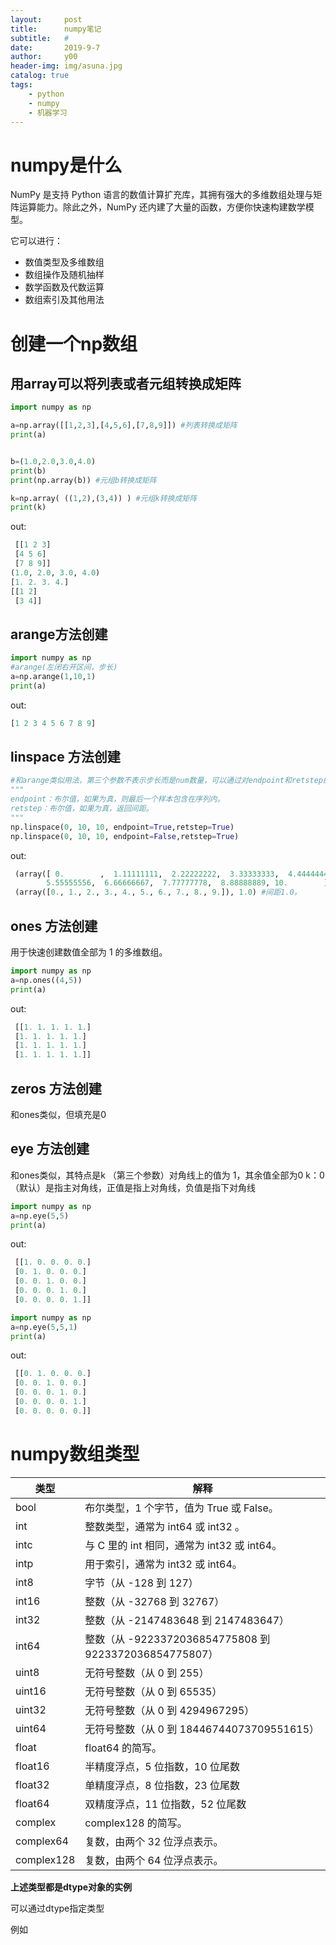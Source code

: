 ```yaml
---
layout:     post
title:      numpy笔记
subtitle:   #
date:       2019-9-7
author:     y00
header-img: img/asuna.jpg
catalog: true
tags:
    - python
    - numpy
    - 机器学习
---
```


# numpy是什么
NumPy 是支持 Python 语言的数值计算扩充库，其拥有强大的多维数组处理与矩阵运算能力。除此之外，NumPy 还内建了大量的函数，方便你快速构建数学模型。

它可以进行：

* 数值类型及多维数组
* 数组操作及随机抽样
* 数学函数及代数运算
* 数组索引及其他用法

# 创建一个np数组

## 用array可以将列表或者元组转换成矩阵

```python
import numpy as np

a=np.array([[1,2,3],[4,5,6],[7,8,9]]) #列表转换成矩阵
print(a)


b=(1.0,2.0,3.0,4.0)
print(b) 
print(np.array(b)) #元组b转换成矩阵

k=np.array( ((1,2),(3,4)) ) #元组k转换成矩阵
print(k)

```
out:

```python
 [[1 2 3]
 [4 5 6]
 [7 8 9]]
(1.0, 2.0, 3.0, 4.0)
[1. 2. 3. 4.]
[[1 2]
 [3 4]]
```

## arange方法创建

```python
import numpy as np
#arange(左闭右开区间，步长)
a=np.arange(1,10,1)
print(a)

```
out:
```python
[1 2 3 4 5 6 7 8 9]
```

## linspace 方法创建

```python
#和arange类似用法，第三个参数不表示步长而是num数量，可以通过对endpoint和retstep的设置改变返回结果
"""
endpoint：布尔值，如果为真，则最后一个样本包含在序列内。
retstep：布尔值，如果为真，返回间距。
"""
np.linspace(0, 10, 10, endpoint=True,retstep=True)
np.linspace(0, 10, 10, endpoint=False,retstep=True)
```
out:
```python
 (array([ 0.        ,  1.11111111,  2.22222222,  3.33333333,  4.44444444,
        5.55555556,  6.66666667,  7.77777778,  8.88888889, 10.        ]), 1.1111111111111112) #不包含最后样本
 (array([0., 1., 2., 3., 4., 5., 6., 7., 8., 9.]), 1.0) #间距1.0，
```

## ones 方法创建

用于快速创建数值全部为 1 的多维数组。

```python
import numpy as np
a=np.ones((4,5))
print(a)
```
out:
```python
 [[1. 1. 1. 1. 1.]
 [1. 1. 1. 1. 1.]
 [1. 1. 1. 1. 1.]
 [1. 1. 1. 1. 1.]]
```
## zeros 方法创建
和ones类似，但填充是0

## eye 方法创建
和ones类似，其特点是k （第三个参数）对角线上的值为 1，其余值全部为0
k：0（默认）是指主对角线，正值是指上对角线，负值是指下对角线

```python
import numpy as np
a=np.eye(5,5)
print(a)
```
out:
```python
 [[1. 0. 0. 0. 0.]
 [0. 1. 0. 0. 0.]
 [0. 0. 1. 0. 0.]
 [0. 0. 0. 1. 0.]
 [0. 0. 0. 0. 1.]]
```

```python
import numpy as np
a=np.eye(5,5,1)
print(a)
```
out:
```python
 [[0. 1. 0. 0. 0.]
 [0. 0. 1. 0. 0.]
 [0. 0. 0. 1. 0.]
 [0. 0. 0. 0. 1.]
 [0. 0. 0. 0. 0.]]
```

# numpy数组类型

类型 |	解释 
 --- | ---
bool |	布尔类型，1 个字节，值为 True 或 False。
int	 |整数类型，通常为 int64 或 int32 。
intc	|与 C 里的 int 相同，通常为 int32 或 int64。
intp	|用于索引，通常为 int32 或 int64。
int8	|字节（从 -128 到 127）
int16	|整数（从 -32768 到 32767）
int32	|整数（从 -2147483648 到 2147483647）
int64	|整数（从 -9223372036854775808 到 9223372036854775807）
uint8	|无符号整数（从 0 到 255）
uint16	|无符号整数（从 0 到 65535）
uint32	|无符号整数（从 0 到 4294967295）
uint64	|无符号整数（从 0 到 18446744073709551615）
float	|float64 的简写。
float16	|半精度浮点，5 位指数，10 位尾数
float32	|单精度浮点，8 位指数，23 位尾数
float64	|双精度浮点，11 位指数，52 位尾数
complex	|complex128 的简写。
complex64	|复数，由两个 32 位浮点表示。
complex128	|复数，由两个 64 位浮点表示。

**上述类型都是dtype对象的实例**

可以通过dtype指定类型

例如

```python

```

